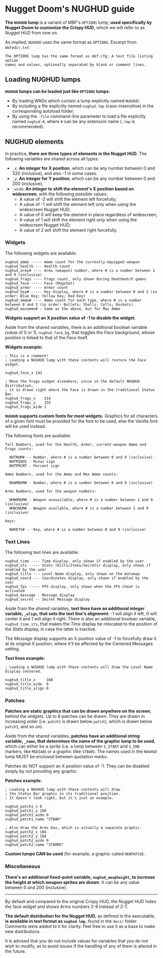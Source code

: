 # Nugget Doom's NUGHUD guide

**The `NUGHUD` lump** is a variant of MBF's `OPTIONS` lump, **used specifically by Nugget Doom to customize the Crispy HUD**, which we will refer to as _Nugget HUD_ from now on.

As implied, `NUGHUD` uses the same format as `OPTIONS`. Excerpt from `mbfedit.txt`:

```
The OPTIONS lump has the same format as mbf.cfg: A text file listing option
names and values, optionally separated by blank or comment lines.
```

## Loading NUGHUD lumps

**`NUGHUD` lumps can be loaded just like `OPTIONS` lumps**:

- By loading WADs which contain a lump explicitly named `NUGHUD`;
- By including a file explicitly named `nughud.lmp` (case-insensitive) in the corresponding autoload folder;
- By using the `-file` command-line parameter to load a file explicitly named `nughud.#`, where `#` can be any extension name (`.lmp` is recommended).

## NUGHUD elements

In practice, **there are three types of elements in the Nugget HUD**. The following variables are shared across all types:

- `_x`: **An integer for X position**, which can be any number between 0 and 320 (inclusive), and also -1 in some cases.
- `_y`: **An integer for Y position**, which can be any number between 0 and 200 (inclusive).
- `_wide`: **An integer to shift the element's X position based on widescreen**, with the following possible values:
  - A value of -2 will shift the element left forcefully;
  - A value of -1 will shift the element left only when using the widescreen Nugget HUD;
  - A value of 0 will keep the element in place regardless of widescreen;
  - A value of 1 will shift the element right only when using the widescreen Nugget HUD;
  - A value of 2 will shift the element right forcefully.

### Widgets

The following widgets are available:

```
nughud_ammo ----- Ammo count for the currently-equipped weapon
nughud_health --- Health count
nughud_arms# ---- Arms (weapon) number, where # is a number between 1 and 9 (inclusive)
nughud_frags ---- Frags count, only shown during Deathmatch games
nughud_face ----- Face (Mugshot)
nughud_armor ---- Armor count
nughud_key# ----- Key display, where # is a number between 0 and 2 (in order: Blue Key; Yellow Key; Red Key)
nughud_ammo# ---- Ammo count for each type, where # is a number between 0 and 3 (in order: Bullets; Shells; Cells; Rockets)
nughud_maxammo# - Same as the above, but for Max Ammo
```

**Widgets support an X position value of -1 to disable the widget.**

Aside from the shared variables, there is an additional boolean variable (value of 0 or 1), `nughud_face_bg`, that toggles the _Face_ background, whose position is linked to that of the _Face_ itself.

**Widgets example:**

```
; This is a comment!
; Loading a NUGHUD lump with these contents will restore the Face widget.

nughud_face_x 143

; Move the Frags widget elsewhere, since in the default NUGHUD distribution,
; it is drawn right where the Face is drawn in the traditional Status Bar.
nughud_frags_x    314
nughud_frags_y    155
nughud_frags_wide 1
```

**`NUGHUD` supports custom fonts for most widgets.**
Graphics for all characters of a given font must be provided for the font to be used, else the Vanilla font will be used instead.

The following fonts are available:

```
Tall Numbers, used for the Health, Armor, current-weapon Ammo and Frags counts:

  NHTNUM# -- Number, where # is a number between 0 and 9 (inclusive)
  NHTMINUS - Minus sign
  NHTPRCNT - Percent sign

Ammo Numbers, used for the Ammo and Max Ammo counts:

  NHAMNUM# - Number, where # is a number between 0 and 9 (inclusive)

Arms Numbers, used for the weapon numbers:

  NHW0NUM# - Weapon unavailable, where # is a number between 1 and 9 (inclusive)
  NHW1NUM# - Weapon available, where # is a number between 1 and 9 (inclusive)

Keys:

  NHKEYS# -- Key, where # is a number between 0 and 8 (inclusive)
```

### Text Lines

The following text lines are available:

```
nughud_time ---- Time display, only shown if enabled by the user
nughud_sts ----- Stats (Kills/Items/Secrets) display, only shown if enabled by the user
nughud_title --- Level Name display, only shown on the Automap
nughud_coord --- Coordinates display, only shown if enabled by the user
nughud_fps ----- FPS display, only shown when the FPS cheat is activated
nughud_message - Message display
nughud_secret -- Secret Message display
```

Aside from the shared variables, **text lines have an additional integer variable, `_align`, that sets the text line's alignment**: -1 will align it left, 0 will center it and 1 will align it right.
There is also an additional boolean variable, `nughud_time_sts`, that makes the _Time_ display be relocated to the position of the _Stats_ display, in case the latter is inactive.

The _Message_ display supports an X position value of -1 to forcefully draw it at its original X position, where it'll be affected by the Centered Messages setting.

**Text lines example:**

```
; Loading a NUGHUD lump with these contents will draw the Level Name display centered.

nughud_title_x     160
nughud_title_wide  0
nughud_title_align 0
```

### Patches

**Patches are static graphics that can be drawn anywhere on the screen**, behind the widgets.
Up to 8 patches can be drawn. They are drawn in increasing order (i.e. `patch1` is drawn below `patch2`, which is drawn below `patch3`, and so on).

Aside from the shared variables, **patches have an additional string variable, `_name`, that determines the name of the graphic lump to be used**, which can either be a sprite (i.e. a lump between `S_START` and `S_END` markers, like `MEDIA0`) or a graphic (like `STBAR`).
The names used in the `NUGHUD` lump MUST be enclosed between quotation marks.

Patches do NOT support an X position value of -1. They can be disabled simply by not providing any graphic.

**Patches example:**

```
; Loading a NUGHUD lump with these contents will draw
; the Status Bar graphic in its traditional position.
; It doesn't look right, but it's just an example.

nughud_patch1_x 0
nughud_patch1_y 168
nughud_patch1_wide 0
nughud_patch1_name "STBAR"

; Also draw the Arms box, which is actually a separate graphic.
nughud_patch2_x 104
nughud_patch2_y 168
nughud_patch2_wide 0
nughud_patch2_name "STARMS"
```

**Custom lumps CAN be used** (for example, a graphic called `NEWPATCH`).

### Miscellaneous

**There's an additional fixed-point variable, `nughud_weapheight`, to increase the height at which weapon sprites are drawn**.
It can be any value between 0 and 200 (inclusive).

---

By default and compared to the original Crispy HUD, the Nugget HUD hides the face widget and shows Arms numbers 2-9 instead of 2-7.

**The default distribution for the Nugget HUD**, as defined in the executable, **is available in text format as `nughud.lmp`**, found in the `docs/` folder. Comments were added to it for clarity. Feel free to use it as a base to make new distributions.

It is advised that you do not include values for variables that you do not wish to modify, as to avoid issues if the handling of any of them is altered in the future.